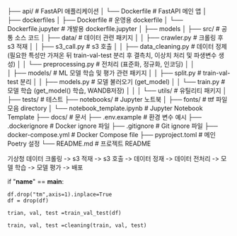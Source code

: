 
├── api/                            # FastAPI 애플리케이션
│   └── Dockerfile                  # FastAPI 메인 앱
│   
├── dockerfiles
│   ├── Dockerfile                  # 운영용 dockerfile
│   └── Dockerfile.jupyter          # 개발용 dockerfile.jupyter
│
├── models
│
├── src/                            # 공통 소스 코드
│   ├── data/                       # 데이터 관련 패키지
│   │     ├── crawler.py            # 크롤링 후 s3 적재
│   │     ├── s3_call.py         # s3 호출 
│   │     ├── data_cleaning.py   # 데이터 정제 (필요한 특성만 가져온 뒤 train-val-test 분리 후 결측치, 이상치 처리 및 파생변수 생성)
│   │     └── preprocessing.py   # 전처리 (표준화, 정규화, 인코딩)
│   │     
│   ├── models/                     # ML 모델 학습 및 평가 관련 패키지
│   │        ├── split.py           # train-val-test 분리 
│   │        ├── models.py          # 모델 불러오기 (get_model) 
│   │        └── train.py           # 모델 학습 (get_model() 학습, WANDB저장)
│   │
│   └── utils/                      # 유틸리티 패키지
│
├── tests/                          # 테스트
├── notebooks/                      # Jupyter 노트북
│   ├── fonts/                      # ttf 파일 모음 directory
│   └── notebook_template.ipynb     # Jupyter Notebook Template
├── docs/                           # 문서
├── .env.example                    # 환경 변수 예시
├── .dockerignore                   # Docker ignore 파일
├── .gitignore                      # Git ignore 파일
├── docker-compose.yml              # Docker Compose file
├── pyproject.toml                  # 메인 Poetry 설정
└── README.md                       # 프로젝트 README




기상청 데이터 크롤링 -> s3 적재 -> s3 호출 -> 데이터 정재 -> 데이터 전처리 -> 모델 학습 -> 모델 평가 -> 배포

if "__name__" == __main__:

    df.drop("tm",axis=1).inplace=True
    df = drop(df)

    trian, val, test =train_val_test(df)

    train, val, test =cleaning(train, val, test)

     

   
